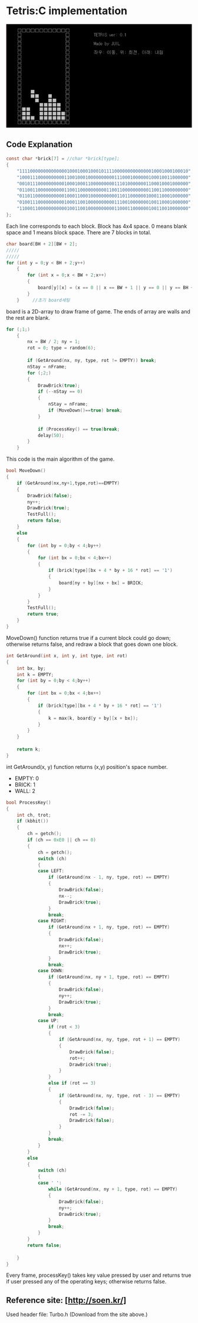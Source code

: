 # Tetris:C implementation
![figure](./tetrisfigure.png)

## Code Explanation

```c
const char *brick[7] = //char *brick[type];
{
	"1111000000000000001000100010001011110000000000000010001000100010",	//ㅡ
	"1000111000000000011001000100000000001110001000000100010011000000",	//└
	"0010111000000000010001000110000000001110100000001100010001000000",	//┘
	"0110011000000000011001100000000001100110000000000110011000000000",	//ㅁ
	"0110110000000000010001100010000000000110110000001000110001000000",	//S
	"0100111000000000010001100100000000001110010000000100110001000000",	//ㅗ
	"1100011000000000001001100100000000001100011000000100110010000000"	//Z
};
```
Each line corresponds to each block. Block has 4x4 space. 0 means blank space and 1 means block space. There are 7 blocks in total.

```c
char board[BH + 2][BW + 2];
/////
/////
for (int y = 0;y < BH + 2;y++)
	{
		for (int x = 0;x < BW + 2;x++)
		{
			board[y][x] = (x == 0 || x == BW + 1 || y == 0 || y == BH + 1) ? WALL : EMPTY;
		}
	}	  //초기 board세팅
```
board is a 2D-array to draw frame of game. The ends of array are walls and the rest are blank.

```c
for (;1;)
	{
		nx = BW / 2; ny = 1;
		rot = 0; type = random(6);
		
		if (GetAround(nx, ny, type, rot != EMPTY)) break;
		nStay = nFrame;
		for (;2;)
		{	
			DrawBrick(true);
			if (--nStay == 0)
			{
				nStay = nFrame;
				if (MoveDown()==true) break;
			}
			
			if (ProcessKey() == true)break;
			delay(50);			
		}
	}
```
This code is the main algorithm of the game.  
```c
bool MoveDown()
{
	if (GetAround(nx,ny+1,type,rot)==EMPTY)
	{
		DrawBrick(false);
		ny++;
		DrawBrick(true);
		TestFull();
		return false;
	}
	else
	{
		for (int by = 0;by < 4;by++)
		{
			for (int bx = 0;bx < 4;bx++)
			{
				if (brick[type][bx + 4 * by + 16 * rot] == '1')
				{
					board[ny + by][nx + bx] = BRICK;
				}
			}
		}
		TestFull();		
		return true;
	}
}
```
MoveDown() function returns true if a current block could go down; otherwise returns false, and redraw a block that goes down one block. 
```c
int GetAround(int x, int y, int type, int rot)
{
	int bx, by;
	int k = EMPTY;
	for (int by = 0;by < 4;by++)
	{
		for (int bx = 0;bx < 4;bx++)
		{
			if (brick[type][bx + 4 * by + 16 * rot] == '1')
			{
				k = max(k, board[y + by][x + bx]);
			}
		}
	}
	
	return k;
}
```
int GetAround(x, y) function returns (x,y) position's space number.
- EMPTY: 0
- BRICK: 1
- WALL: 2
```c
bool ProcessKey()
{
	int ch, trot;
	if (kbhit())
	{
		ch = getch();
		if (ch == 0xE0 || ch == 0)
		{
			ch = getch();
			switch (ch)
			{
			case LEFT:
				if (GetAround(nx - 1, ny, type, rot) == EMPTY)
				{
					DrawBrick(false);
					nx--;
					DrawBrick(true);
				}
				break;
			case RIGHT:
				if (GetAround(nx + 1, ny, type, rot) == EMPTY)
				{
					DrawBrick(false);
					nx++;
					DrawBrick(true);
				}
				break;
			case DOWN:
				if (GetAround(nx, ny + 1, type, rot) == EMPTY)
				{
					DrawBrick(false);
					ny++;
					DrawBrick(true);
				}
				break;
			case UP:
				if (rot < 3)
				{
					if (GetAround(nx, ny, type, rot + 1) == EMPTY)
					{
						DrawBrick(false);
						rot++;
						DrawBrick(true);
					}
				}
				else if (rot == 3)
				{
					if (GetAround(nx, ny, type, rot - 3) == EMPTY)
					{
						DrawBrick(false);
						rot -= 3;
						DrawBrick(false);
					}
				}
				break;
			}
		}
		else
		{
			switch (ch)
			{
			case ' ':
				while (GetAround(nx, ny + 1, type, rot) == EMPTY)
				{
					DrawBrick(false);
					ny++;
					DrawBrick(true);
				}
				break;
			}
		}
		return false;

	}
}
```
Every frame, processKey() takes key value pressed by user and returns true if user pressed any of the operating keys; otherwise returns false.

## Reference site: [http://soen.kr/]
Used header file: Turbo.h (Download from the site above.)

